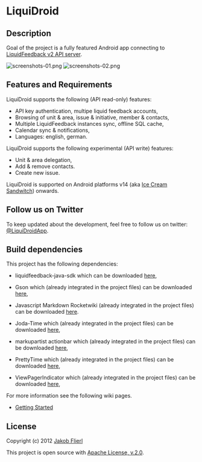 # LiquiDroid

## Description
Goal of the project is a fully featured Android app connecting to [LiquidFeedback v2 API server](http://dev.liquidfeedback.org/trac/lf/wiki/lfapi).
 
![screenshots-01.png](https://github.com/koppi/liquidroid/raw/master/screenshots-01.png)
![screenshots-02.png](https://github.com/koppi/liquidroid/raw/master/screenshots-02.png)

## Features and Requirements

LiquiDroid supports the following (API read-only) features:

* API key authentication, multipe liquid feedback accounts,
* Browsing of unit & area, issue & initiative, member & contacts,
* Multiple LiquidFeedback instances sync, offline SQL cache,
* Calendar sync & notifications,
* Languages: english, german.

LiquiDroid supports the following experimental (API write) features:

* Unit & area delegation,
* Add & remove contacts.
* Create new issue.

LiquiDroid is supported on Android platforms v14 (aka [Ice Cream Sandwitch](http://www.android.com/about/ice-cream-sandwich/)) onwards.

## Follow us on Twitter

To keep updated about the development, feel free to follow us on twitter: [@LiquiDroidApp](http://twitter.com/LiquiDroidApp).

## Build dependencies

This project has the following dependencies:

* liquidfeedback-java-sdk which can be downloaded [here](https://github.com/koppi/liquidfeedback-java-sdk),

* Gson which (already integrated in the project files) can be downloaded [here](http://code.google.com/p/google-gson/),
* Javascript Markdown Rocketwiki (already integrated in the project files) can be downloaded [here](https://github.com/koppi/javascript-markdown-rocketwiki).
* Joda-Time which (already integrated in the project files) can be downloaded [here](http://joda-time.sourceforge.net/),
* markupartist actionbar which (already integrated in the project files) can be downloaded [here](https://github.com/johannilsson/android-actionbar),
* PrettyTime which (already integrated in the project files) can be downloaded [here](http://ocpsoft.org/prettytime/),
* ViewPagerIndicator which (already integrated in the project files) can be downloaded [here](http://viewpagerindicator.com),

For more information see the following wiki pages.

* [Getting Started](http://wiki.github.com/koppi/liquidroid/getting-started)

## License
Copyright (c) 2012 [Jakob Flierl](http://github.com/koppi)

This project is open source with [Apache License, v.2.0](http://www.apache.org/licenses/LICENSE-2.0.html).

